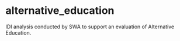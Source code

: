 # alternative_education
IDI analysis conducted by SWA to support an evaluation of Alternative Education.
